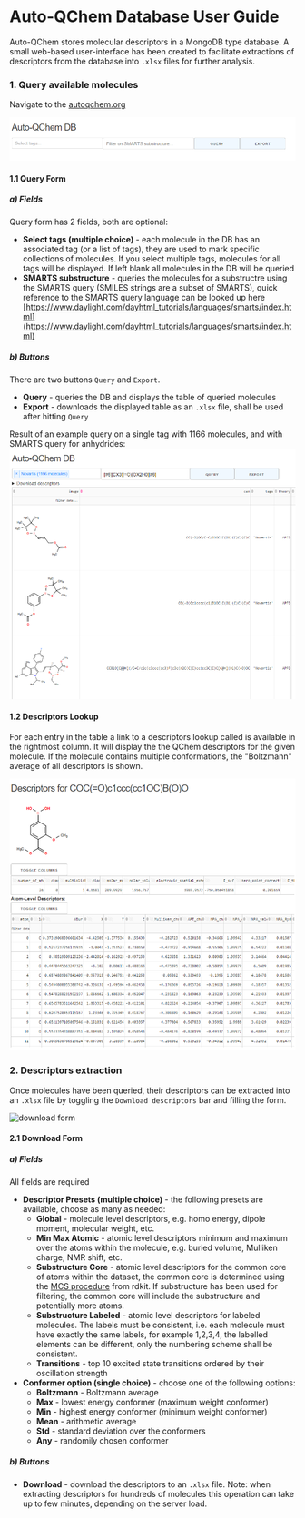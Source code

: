 # Auto-QChem Database User Guide

Auto-QChem stores molecular descriptors in a MongoDB type database. A small web-based user-interface has been
 created to facilitate extractions of descriptors from the database into ```.xlsx``` files for further analysis.

### 1. Query available molecules

Navigate to the [autoqchem.org](https://autoqchem.org)

![landing page](images/landing_page.png)

#### 1.1 Query Form

##### a) Fields
Query form has 2 fields, both are optional:
* __Select tags (multiple choice)__ - each molecule in the DB has an associated tag (or a list of tags), they
are used to mark specific collections of molecules. If you select multiple tags, molecules 
for all tags will be displayed. If left blank
all molecules in the DB will be queried
* __SMARTS substructure__ - queries the molecules for a substructre using the SMARTS query (SMILES strings
are a subset of SMARTS), quick reference to the SMARTS query language can be looked up 
here [https://www.daylight.com/dayhtml_tutorials/languages/smarts/index.html](https://www.daylight.com/dayhtml_tutorials/languages/smarts/index.html) 

##### b) Buttons
There are two buttons ```Query``` and ```Export```.
 * __Query__ - queries the DB and displays the table of queried molecules
 * __Export__ - downloads the displayed table as an ```.xlsx``` file, shall be used after hitting ```Query``` 

 
 Result of an example query on a single tag with 1166 molecules, and with SMARTS query for anhydrides:
 ![query result](images/query_result.png)
 
 
 #### 1.2 Descriptors Lookup
 
 For each entry in the table a link to a descriptors lookup called is available in the rightmost 
 column. It will display the the QChem descriptors for the given molecule. If the molecule contains multiple
 conformations, the "Boltzmann" average of all descriptors is shown.
 
 ![descriptors lookup](images/descriptors_lookup.png)
 
 ### 2. Descriptors extraction
 
 Once molecules have been queried, their descriptors can be extracted into an ```.xlsx``` file by toggling the
 ```Download descriptors``` bar and filling the form.
 
 ![download form](images/download_form.png)
 
 #### 2.1 Download Form

##### a) Fields
All fields are required

* __Descriptor Presets (multiple choice)__ - the following presets are available, choose as many as needed:
    * __Global__ - molecule level descriptors, e.g. homo energy, dipole moment, molecular weight, etc.
    * __Min Max Atomic__ - atomic level descriptors minimum and maximum over the atoms within the molecule, e.g. 
    buried volume, Mulliken charge, NMR shift, etc.
    * __Substructure Core__ - atomic level descriptors for the common core of atoms within the dataset, the common
    core is determined using the [MCS procedure](https://www.rdkit.org/docs/source/rdkit.Chem.MCS.html) from rdkit.
    If substructure has been used for filtering, the common core will include the substructure and potentially
    more atoms.
    * __Substructure Labeled__ - atomic level descriptors for labeled molecules. The labels must be consistent, i.e.
    each molecule must have exactly the same labels, for example 1,2,3,4, the labelled elements can
    be different, only the numbering scheme shall be consistent.
    * __Transitions__ - top 10 excited state transitions ordered by their oscillation strength
* __Conformer option (single choice)__ - choose one of the following options:
    * __Boltzmann__ - Boltzmann average
    * __Max__ - lowest energy conformer (maximum weight conformer)
    * __Min__ - highest energy conformer (minimum weight conformer)
    * __Mean__ - arithmetic average
    * __Std__ - standard deviation over the conformers
    * __Any__ - randomily chosen conformer

##### b) Buttons
    
* __Download__ - download the descriptors to an ```.xlsx``` file. Note: when extracting descriptors for hundreds of
 molecules this operation can take up to few minutes, depending on the server load.
     

